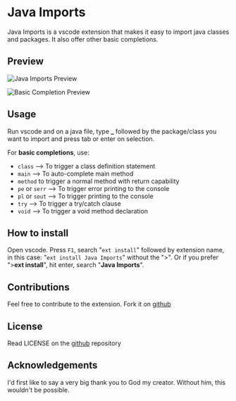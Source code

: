 # Java Imports

Java Imports is a vscode extension that makes it easy to import java classes and packages. It also offer other basic completions.

## Preview

![Java Imports Preview](https://raw.githubusercontent.com/tushortz/vscode-Java-Imports/master/images/import.gif)

![Basic Completion Preview](https://raw.githubusercontent.com/tushortz/vscode-Java-Imports/master/images/basic.gif)

## Usage

Run vscode and on a java file, type **_** followed by the package/class you want to import and press tab or enter on selection.

For **basic completions**, use:

* `class` --> To trigger a class definition statement
* `main` --> To auto-complete main method
* `method` to trigger a normal method with return capability
* `pe` or `serr` --> To trigger error printing to the console
* `pl` or `sout` --> To trigger printing to the console
* `try` --> To trigger a try/catch clause
* `void` --> To trigger a void method declaration


## How to install
Open vscode. Press `F1`, search "`ext install`" followed by extension name, in this case: "`ext install Java Imports`" without the ">".
Or if you prefer ">**ext install**", hit enter, search "**Java Imports**".


## Contributions

Feel free to contribute to the extension. Fork it on [github](https://github.com/tushortz/vscode-Java-Imports)

## License

Read LICENSE on the [github](https://github.com/tushortz/vscode-Java-Imports) repository

## Acknowledgements
I'd first like to say a very big thank you to God my creator. Without him, this wouldn't be possible.